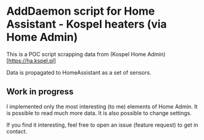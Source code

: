 # AddDaemon script for Home Assistant - Kospel heaters (via Home Admin)
This is a POC script scrapping data from (Kospel Home Admin)[https://ha.kspel.pl]

Data is propagated to HomeAssistant as a set of sensors.

## Work in progress
I implemented only the most interesting (to me) elements of Home Admin.
It is possible to read much more data.
It is also possible to change settings.

If you find it interesting, feel free to open an issue (feature request) to get in contact.
